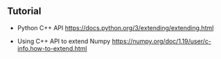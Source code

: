 
## Tutorial

- Python C++ API https://docs.python.org/3/extending/extending.html

- Using C++ API to extend Numpy https://numpy.org/doc/1.19/user/c-info.how-to-extend.html
